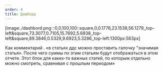 ```yaml
---
order: 4
title: Дашборд
---
```


[image:./dashbord.png:::0,0,100,100::square,0,0.1776,23.1538,56.1279,,top-left&square,73.3077,0.7105,15.7692,5.6838,,top-left&square,89.3846,0.5329,9.6923,5.3286,,top-left:1300px:563px]

Как комментарий . «в статьях ддс можно проставить галочку "значимая статья». После чего суммы по этим статьям будут отображаться в этом отчете. Этот блок для каких-то важных статей, по которым отдельно можно смотреть, сравнивая с прошлым периодом»


